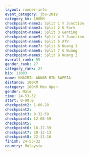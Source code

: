 ```yaml
---
layout: runner-info 
event_category: jbu-2019 
category_km: 100KM 
checkpoint-name2: Split 1 Y Junction  
checkpoint-name3: Split 2 E Farm  
checkpoint-name4: Split 3 Genting  
checkpoint-name5: Split 4 Y Junction 
checkpoint-name6: Split 5 ATV 
checkpoint-name7: Split 6 Nuang 1 
checkpoint-name8: Split 7 G Nuang 
checkpoint-name9: Split 8 Nuang 2 
overall_rank: 55
gender_rank: 27
category_rank: 27
bib: 11003
name: KHAIRIL ANWAR BIN SAPEIA
distance: 100KM
category: 100KM Men Open
gender: Male
time: 24-53-32
start: 0-00.0
checkpoint2: 1-00-28
checkpoint2: 
checkpoint3: 8-32-59
checkpoint4: 12-08-59
checkpoint5: 
checkpoint6: 16-17-39
checkpoint7: 20-12-13
checkpoint8: 22-31-16
finish: 24-53-32
country: Malaysia
---
```

